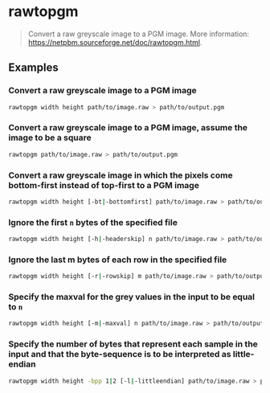 # rawtopgm

> Convert a raw greyscale image to a PGM image. More information: <https://netpbm.sourceforge.net/doc/rawtopgm.html>.

## Examples

### Convert a raw greyscale image to a PGM image

```bash
rawtopgm width height path/to/image.raw > path/to/output.pgm
```

### Convert a raw greyscale image to a PGM image, assume the image to be a square

```bash
rawtopgm path/to/image.raw > path/to/output.pgm
```

### Convert a raw greyscale image in which the pixels come bottom-first instead of top-first to a PGM image

```bash
rawtopgm width height [-bt|-bottomfirst] path/to/image.raw > path/to/output.pgm
```

### Ignore the first `n` bytes of the specified file

```bash
rawtopgm width height [-h|-headerskip] n path/to/image.raw > path/to/output.pgm
```

### Ignore the last m bytes of each row in the specified file

```bash
rawtopgm width height [-r|-rowskip] m path/to/image.raw > path/to/output.pgm
```

### Specify the maxval for the grey values in the input to be equal to `n`

```bash
rawtopgm width height [-m|-maxval] n path/to/image.raw > path/to/output.pgm
```

### Specify the number of bytes that represent each sample in the input and that the byte-sequence is to be interpreted as little-endian

```bash
rawtopgm width height -bpp 1|2 [-l|-littleendian] path/to/image.raw > path/to/output.pgm
```
